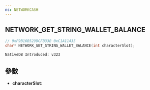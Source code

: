 ```yaml
---
ns: NETWORKCASH
---
```

## NETWORK_GET_STRING_WALLET_BALANCE

```c
// 0xF9B10B529DCFB33B 0xC1A11435
char* NETWORK_GET_STRING_WALLET_BALANCE(int characterSlot);
```

```
NativeDB Introduced: v323
```

## 參數
* **characterSlot**:
